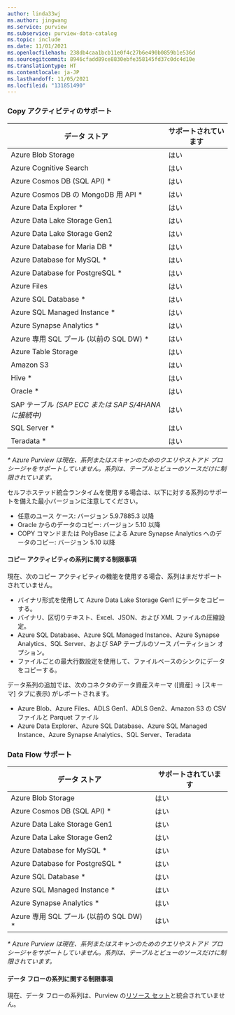 ```yaml
---
author: linda33wj
ms.author: jingwang
ms.service: purview
ms.subservice: purview-data-catalog
ms.topic: include
ms.date: 11/01/2021
ms.openlocfilehash: 238db4caa1bcb11e0f4c27b6e490b0859b1e536d
ms.sourcegitcommit: 8946cfadd89ce8830ebfe358145fd37c0dc4d10e
ms.translationtype: HT
ms.contentlocale: ja-JP
ms.lasthandoff: 11/05/2021
ms.locfileid: "131851490"
---
```

### <a name="copy-activity-support"></a>Copy アクティビティのサポート

| データ ストア | サポートされています | 
| ------------------- | ------------------- | 
| Azure Blob Storage | はい |
| Azure Cognitive Search | はい | 
| Azure Cosmos DB (SQL API) \* | はい | 
| Azure Cosmos DB の MongoDB 用 API \* | はい |
| Azure Data Explorer \* | はい | 
| Azure Data Lake Storage Gen1 | はい | 
| Azure Data Lake Storage Gen2 | はい | 
| Azure Database for Maria DB \* | はい | 
| Azure Database for MySQL \* | はい | 
| Azure Database for PostgreSQL \* | はい |
| Azure Files | はい | 
| Azure SQL Database \* | はい | 
| Azure SQL Managed Instance \* | はい | 
| Azure Synapse Analytics \* | はい | 
| Azure 専用 SQL プール (以前の SQL DW) \* | はい | 
| Azure Table Storage | はい |
| Amazon S3 | はい | 
| Hive \* | はい | 
| Oracle \* | はい |
| SAP テーブル *(SAP ECC または SAP S/4HANA に接続中)* | はい |
| SQL Server \* | はい | 
| Teradata \* | はい |

*\* Azure Purview は現在、系列またはスキャンのためのクエリやストアド プロシージャをサポートしていません。系列は、テーブルとビューのソースだけに制限されています。*

セルフホステッド統合ランタイムを使用する場合は、以下に対する系列のサポートを備えた最小バージョンに注意してください。

- 任意のユース ケース: バージョン 5.9.7885.3 以降
- Oracle からのデータのコピー: バージョン 5.10 以降
- COPY コマンドまたは PolyBase による Azure Synapse Analytics へのデータのコピー: バージョン 5.10 以降

#### <a name="limitations-on-copy-activity-lineage"></a>コピー アクティビティの系列に関する制限事項

現在、次のコピー アクティビティの機能を使用する場合、系列はまだサポートされていません。

- バイナリ形式を使用して Azure Data Lake Storage Gen1 にデータをコピーする。
- バイナリ、区切りテキスト、Excel、JSON、および XML ファイルの圧縮設定。
- Azure SQL Database、Azure SQL Managed Instance、Azure Synapse Analytics、SQL Server、および SAP テーブルのソース パーティション オプション。
- ファイルごとの最大行数設定を使用して、ファイルベースのシンクにデータをコピーする。

データ系列の追加では、次のコネクタのデータ資産スキーマ ([資産] -> [スキーマ] タブに表示) がレポートされます。

- Azure Blob、Azure Files、ADLS Gen1、ADLS Gen2、Amazon S3 の CSV ファイルと Parquet ファイル
- Azure Data Explorer、Azure SQL Database、Azure SQL Managed Instance、Azure Synapse Analytics、SQL Server、Teradata

### <a name="data-flow-support"></a>Data Flow サポート

| データ ストア | サポートされています |
| ------------------- | ------------------- | 
| Azure Blob Storage | はい |
| Azure Cosmos DB (SQL API) \* | はい | 
| Azure Data Lake Storage Gen1 | はい |
| Azure Data Lake Storage Gen2 | はい |
| Azure Database for MySQL \* | はい | 
| Azure Database for PostgreSQL \* | はい |
| Azure SQL Database \* | はい |
| Azure SQL Managed Instance \* | はい | 
| Azure Synapse Analytics \* | はい |
| Azure 専用 SQL プール (以前の SQL DW) \* | はい | 

*\* Azure Purview は現在、系列またはスキャンのためのクエリやストアド プロシージャをサポートしていません。系列は、テーブルとビューのソースだけに制限されています。*

#### <a name="limitations-on-data-flow-lineage"></a>データ フローの系列に関する制限事項

現在、データ フローの系列は、Purview の[リソース セット](../concept-resource-sets.md)と統合されていません。
